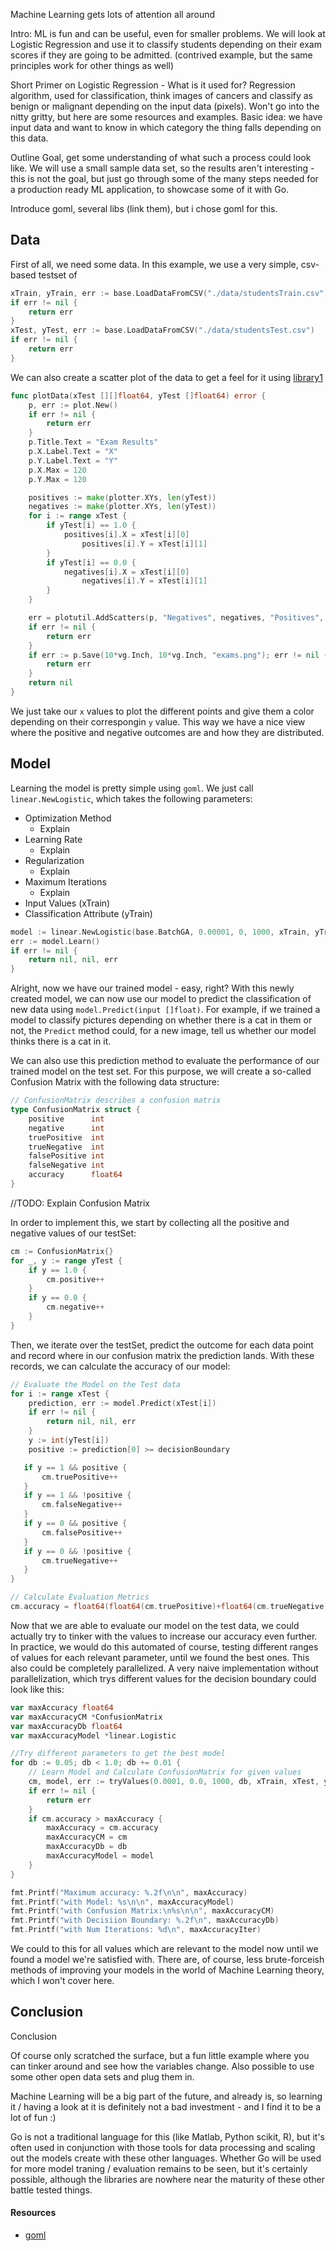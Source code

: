 Machine Learning gets lots of attention all around 

Intro:
ML is fun and can be useful, even for smaller problems. We will look at Logistic Regression and use it to classify students depending on their exam scores if they are going to be admitted. (contrived example, but the same principles work for other things as well)

Short Primer on Logistic Regression - What is it used for? Regression algorithm, used for classification, think images of cancers and classify as benign or malignant depending on the input data (pixels). Won't go into the nitty gritty, but here are some resources and examples. Basic idea: we have input data and want to know in which category the thing falls depending on this data.

Outline Goal, get some understanding of what such a process could look like. We will use a small sample data set, so the results aren't interesting - this is not the goal, but just go through some of the many steps needed for a production ready ML application, to showcase some of it with Go.

Introduce goml, several libs (link them), but i chose goml for this.

## Data

First of all, we need some data. In this example, we use a very simple, csv-based testset of 

```go
xTrain, yTrain, err := base.LoadDataFromCSV("./data/studentsTrain.csv")
if err != nil {
    return err
}
xTest, yTest, err := base.LoadDataFromCSV("./data/studentsTest.csv")
if err != nil {
    return err
}
```

We can also create a scatter plot of the data to get a feel for it using [library1]()

```go
func plotData(xTest [][]float64, yTest []float64) error {
    p, err := plot.New()
    if err != nil {
        return err
    }
    p.Title.Text = "Exam Results"
    p.X.Label.Text = "X"
    p.Y.Label.Text = "Y"
    p.X.Max = 120
    p.Y.Max = 120

    positives := make(plotter.XYs, len(yTest))
    negatives := make(plotter.XYs, len(yTest))
    for i := range xTest {
        if yTest[i] == 1.0 {
            positives[i].X = xTest[i][0]
                positives[i].Y = xTest[i][1]
        }
        if yTest[i] == 0.0 {
            negatives[i].X = xTest[i][0]
                negatives[i].Y = xTest[i][1]
        }
    }

    err = plotutil.AddScatters(p, "Negatives", negatives, "Positives", positives)
    if err != nil {
        return err
    }
    if err := p.Save(10*vg.Inch, 10*vg.Inch, "exams.png"); err != nil {
        return err
    }
    return nil
}
```

We just take our `x` values to plot the different points and give them a color depending on their correspongin `y` value. This way we have a nice view where the positive and negative outcomes are and how they are distributed.

## Model

Learning the model is pretty simple using `goml`. We just call `linear.NewLogistic`, which takes the following parameters:

* Optimization Method
  * Explain
* Learning Rate
  * Explain
* Regularization
  * Explain
* Maximum Iterations
  * Explain
* Input Values (xTrain)
* Classification Attribute (yTrain)

```go
model := linear.NewLogistic(base.BatchGA, 0.00001, 0, 1000, xTrain, yTrain)
err := model.Learn()
if err != nil {
    return nil, nil, err
}
```

Alright, now we have our trained model - easy, right? With this newly created model, we can now use our model to predict the classification of new data using `model.Predict(input []float)`. For example, if we trained a model to classify pictures depending on whether there is a cat in them or not, the `Predict` method could, for a new image, tell us whether our model thinks there is a cat in it.

We can also use this prediction method to evaluate the performance of our trained model on the test set. For this purpose, we will create a so-called Confusion Matrix with the following data structure:

```go
// ConfusionMatrix describes a confusion matrix
type ConfusionMatrix struct {
    positive      int
    negative      int
    truePositive  int
    trueNegative  int
    falsePositive int
    falseNegative int
    accuracy      float64
}
```

//TODO: Explain Confusion Matrix

In order to implement this, we start by collecting all the positive and negative values of our testSet:

```go
cm := ConfusionMatrix{}
for _, y := range yTest {
    if y == 1.0 {
        cm.positive++
    }
    if y == 0.0 {
        cm.negative++
    }
}
```

Then, we iterate over the testSet, predict the outcome for each data point and record where in our confusion matrix the prediction lands. With these records, we can calculate the accuracy of our model:

```go
// Evaluate the Model on the Test data
for i := range xTest {
    prediction, err := model.Predict(xTest[i])
    if err != nil {
        return nil, nil, err
    }
    y := int(yTest[i])
    positive := prediction[0] >= decisionBoundary

   if y == 1 && positive {
       cm.truePositive++
   }
   if y == 1 && !positive {
       cm.falseNegative++
   }
   if y == 0 && positive {
       cm.falsePositive++
   }
   if y == 0 && !positive {
       cm.trueNegative++
   }
}

// Calculate Evaluation Metrics
cm.accuracy = float64(float64(cm.truePositive)+float64(cm.trueNegative)) / float64(float64(cm.positive)+float64(cm.negative))
```

Now that we are able to evaluate our model on the test data, we could actually try to tinker with the values to increase our accuracy even further. In practice, we would do this automated of course, testing different ranges of values for each relevant parameter, until we found the best ones. This also could be completely parallelized.
A very naive implementation without parallelization, which trys different values for the decision boundary could look like this: 

```go
var maxAccuracy float64
var maxAccuracyCM *ConfusionMatrix
var maxAccuracyDb float64
var maxAccuracyModel *linear.Logistic

//Try different parameters to get the best model
for db := 0.05; db < 1.0; db += 0.01 {
    // Learn Model and Calculate ConfusionMatrix for given values
    cm, model, err := tryValues(0.0001, 0.0, 1000, db, xTrain, xTest, yTrain, yTest)
    if err != nil {
        return err
    }
    if cm.accuracy > maxAccuracy {
        maxAccuracy = cm.accuracy
        maxAccuracyCM = cm
        maxAccuracyDb = db
        maxAccuracyModel = model
    }
}

fmt.Printf("Maximum accuracy: %.2f\n\n", maxAccuracy)
fmt.Printf("with Model: %s\n\n", maxAccuracyModel)
fmt.Printf("with Confusion Matrix:\n%s\n\n", maxAccuracyCM)
fmt.Printf("with Decisiion Boundary: %.2f\n", maxAccuracyDb)
fmt.Printf("with Num Iterations: %d\n", maxAccuracyIter)
```

We could to this for all values which are relevant to the model now until we found a model we're satisfied with. There are, of course, less brute-forceish methods of improving your models in the world of Machine Learning theory, which I won't cover here.

## Conclusion 

Conclusion

Of course only scratched the surface, but a fun little example where you can tinker around and see how the variables change. Also possible to use some other open data sets and plug them in.

Machine Learning will be a big part of the future, and already is, so learning it / having a look at it is definitely not a bad investment - and I find it to be a lot of fun :)

Go is not a traditional language for this (like Matlab, Python scikit, R), but it's often used in conjunction with those tools for data processing and scaling out the models create with these other languages. Whether Go will be used for more model traning / evaluation remains to be seen, but it's certainly possible, although the libraries are nowhere near the maturity of these other battle tested things.

#### Resources

* [goml](https://github.com/cdipaolo/goml)
